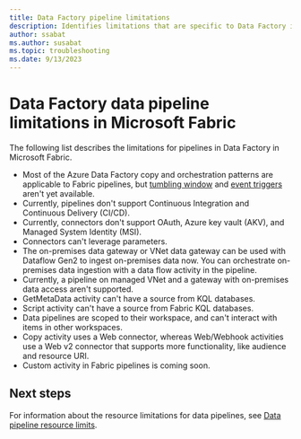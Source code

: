 ```yaml
---
title: Data Factory pipeline limitations
description: Identifies limitations that are specific to Data Factory in Microsoft Fabric pipeline features. 
author: ssabat
ms.author: susabat
ms.topic: troubleshooting    
ms.date: 9/13/2023
---
```


# Data Factory data pipeline limitations in Microsoft Fabric

The following list describes the limitations for pipelines in Data Factory in Microsoft Fabric.

- Most of the Azure Data Factory copy and orchestration patterns are applicable to Fabric pipelines, but [tumbling window](/azure/data-factory/how-to-create-tumbling-window-trigger) and [event triggers](/azure/data-factory/how-to-create-custom-event-trigger) aren't yet available.
- Currently, pipelines don't support Continuous Integration and Continuous Delivery (CI/CD).
- Currently, connectors don't support OAuth, Azure key vault (AKV), and Managed System Identity (MSI).
- Connectors can't leverage parameters.
- The on-premises data gateway or VNet data gateway can be used with Dataflow Gen2 to ingest on-premises data now. You can orchestrate on-premises data ingestion with a data flow activity in the pipeline.
- Currently, a pipeline on managed VNet and a gateway with on-premises data access aren't supported.
- GetMetaData activity can't have a source from KQL databases.
- Script activity can't have a source from Fabric KQL databases.
- Data pipelines are scoped to their workspace, and can't interact with items in other workspaces.  
- Copy activity uses a Web connector, whereas Web/Webhook activities use a Web v2 connector that supports more functionality, like audience and resource URI.
- Custom activity in Fabric pipelines is coming soon.

## Next steps

For information about the resource limitations for data pipelines, see [Data pipeline resource limits](pipeline-resource-limits.md).
